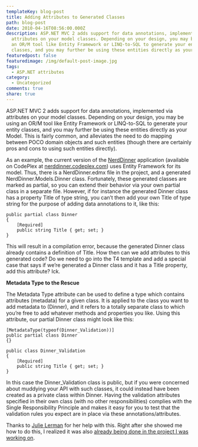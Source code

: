 ```yaml
---
templateKey: blog-post
title: Adding Attributes to Generated Classes
path: blog-post
date: 2010-04-16T08:56:00.000Z
description: ASP.NET MVC 2 adds support for data annotations, implemented via
  attributes on your model classes. Depending on your design, you may be using
  an OR/M tool like Entity Framework or LINQ-to-SQL to generate your entity
  classes, and you may further be using these entities directly as your Model.
featuredpost: false
featuredimage: /img/default-post-image.jpg
tags:
  - ASP.NET attributes
category:
  - Uncategorized
comments: true
share: true
---
```

ASP.NET MVC 2 adds support for data annotations, implemented via attributes on your model classes. Depending on your design, you may be using an OR/M tool like Entity Framework or LINQ-to-SQL to generate your entity classes, and you may further be using these entities directly as your Model. This is fairly common, and alleviates the need to do mapping between POCO domain objects and such entities (though there are certainly pros and cons to using such entities directly).

As an example, the current version of the [NerdDinner](http://nerddinner.com/) application (available on CodePlex at [nerddinner.codeplex.com](http://nerddinner.codeplex.com/)) uses Entity Framework for its model. Thus, there is a NerdDinner.edmx file in the project, and a generated NerdDinner.Models.Dinner class. Fortunately, these generated classes are marked as partial, so you can extend their behavior via your own partial class in a separate file. However, if for instance the generated Dinner class has a property Title of type string, you can’t then add your own Title of type string for the purpose of adding data annotations to it, like this:

```
public partial class Dinner
{
    [Required]
    public string Title { get; set; }
}
```

This will result in a compilation error, because the generated Dinner class already contains a definition of Title. How then can we add attributes to this generated code? Do we need to go into the T4 template and add a special case that says if we’re generated a Dinner class and it has a Title property, add this attribute? Ick.

**Metadata Type to the Rescue**

The Metadata Type attribute can be used to define a type which contains attributes (metadata) for a given class. It is applied to the class you want to add metadata to (Dinner), and it refers to a totally separate class to which you’re free to add whatever methods and properties you like. Using this attribute, our partial Dinner class might look like this:

```
[MetadataType(typeof(Dinner_Validation))]
public partial class Dinner
{}

public class Dinner_Validation
{
    [Required]
    public string Title { get; set; }
}
```

In this case the Dinner_Validation class is public, but if you were concerned about muddying your API with such classes, it could instead have been created as a private class within Dinner. Having the validation attributes specified in their own class (with no other responsibilities) complies with the Single Responsibility Principle and makes it easy for you to test that the validation rules you expect are in place via these annotations/attributes.

Thanks to [Julie Lerman](http://thedatafarm.com/blog) for her help with this. Right after she showed me how to do this, I realized it was also [already being done in the project I was working on](http://nerddinner.codeplex.com/sourcecontrol/network/Show?projectName=nerddinner&changeSetId=46831#439965).